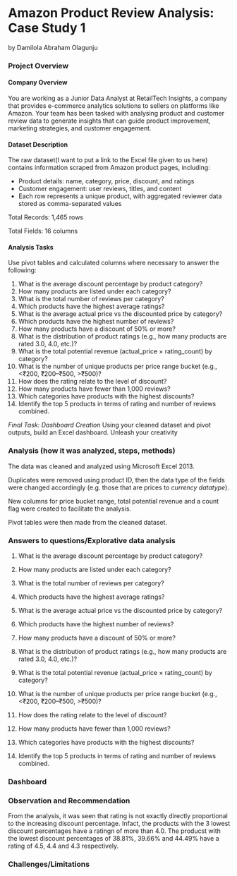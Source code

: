 # Amazon Product Review Analysis: Case Study 1
by Damilola Abraham Olagunju
### Project Overview
#### Company Overview
You are working as a Junior Data Analyst at RetailTech Insights, a company that provides e-commerce analytics solutions to sellers on platforms like Amazon. Your team has been tasked with analysing product and customer review data to generate insights that can guide product improvement, marketing strategies, and customer engagement.
  
#### Dataset Description
The raw dataset(I want to put a link to the Excel file given to us here) contains information scraped from Amazon product pages, including:
- Product details: name, category, price, discount, and ratings
- Customer engagement: user reviews, titles, and content
- Each row represents a unique product, with aggregated reviewer data stored as comma-separated values

Total Records: 1,465 rows

Total Fields: 16 columns

#### Analysis Tasks
 Use pivot tables and calculated columns where necessary to answer the following:
1. What is the average discount percentage by product category?
2. How many products are listed under each category?
3. What is the total number of reviews per category?
4. Which products have the highest average ratings?
5. What is the average actual price vs the discounted price by category?
6. Which products have the highest number of reviews?
7. How many products have a discount of 50% or more?
8. What is the distribution of product ratings (e.g., how many products are rated 3.0, 4.0, etc.)?
9. What is the total potential revenue (actual_price × rating_count) by category?
10. What is the number of unique products per price range bucket (e.g., <₹200, ₹200–₹500, >₹500)?
11. How does the rating relate to the level of discount?
12. How many products have fewer than 1,000 reviews?
13. Which categories have products with the highest discounts?
14. Identify the top 5 products in terms of rating and number of reviews combined.

*Final Task: Dashboard Creation*
Using your cleaned dataset and pivot outputs, build an Excel dashboard. Unleash your creativity

### Analysis (how it was analyzed, steps, methods)
The data was cleaned and analyzed using Microsoft Excel 2013. 

Duplicates were removed using product ID, then the data type of the fields were changed accordingly (e.g. those that are prices to *currency datatype*). 

New columns for price bucket range, total potential revenue and a count flag were created to facilitate the analysis.

Pivot tables were then made from the cleaned dataset.

### Answers to questions/Explorative data analysis
1. What is the average discount percentage by product category?

  
2. How many products are listed under each category?

3. What is the total number of reviews per category?

4. Which products have the highest average ratings?

5. What is the average actual price vs the discounted price by category?

6. Which products have the highest number of reviews?

7. How many products have a discount of 50% or more?

8. What is the distribution of product ratings (e.g., how many products are rated 3.0, 4.0, etc.)?

9. What is the total potential revenue (actual_price × rating_count) by category?

10. What is the number of unique products per price range bucket (e.g., <₹200, ₹200–₹500, >₹500)?

11. How does the rating relate to the level of discount?

12. How many products have fewer than 1,000 reviews?

13. Which categories have products with the highest discounts?

14. Identify the top 5 products in terms of rating and number of reviews combined.

### Dashboard

### Observation and Recommendation

From the analysis, it was seen that rating is not exactly directly proportional to the increasing discount percentage. 
Infact, the products with the 3 lowest discount percentages have a ratingn of more than 4.0. The producst with the 
lowest discount percentages of 38.81%, 39.66% and 44.49% have a rating of 4.5, 4.4 and 4.3 respectively.


### Challenges/Limitations
  
